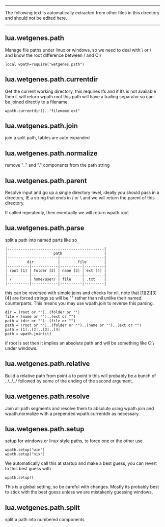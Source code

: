 

---
			
The following text is automatically extracted from other files in this 
directory and should not be edited here.

---




## lua.wetgenes.path


Manage file paths under linux or windows, so we need to deal with \ or 
/ and know the root difference between / and C:\

	local wpath=require("wetgenes.path")



## lua.wetgenes.path.currentdir


Get the current working directory, this requires lfs and if lfs is not 
available then it will return wpath.root this path will have a trailing 
separator so can be joined directly to a filename.

	wpath.currentdir().."filename.ext"



## lua.wetgenes.path.join


join a split path, tables are auto expanded



## lua.wetgenes.path.normalize


remove ".." and "." components from the path string



## lua.wetgenes.path.parent


Resolve input and go up a single directory level, ideally you should 
pass in a directory, IE a string that ends in / or \ and we will return 
the parent of this directory.

If called repeatedly, then eventually we will return wpath.root



## lua.wetgenes.path.parse


split a path into named parts like so

	|--------------------------------------------|
	|                     path                   |
	|-----------------------|--------------------|
	|         dir           |        file        |
	|----------|------------|----------|---------|
	| root [1] | folder [2] | name [3] | ext [4] |
	|----------|------------|----------|---------|
	| /        | home/user/ | file     | .txt    |
	|----------|------------|----------|---------|

this can be reversed with simple joins and checks for nil, note that 
[1][2][3][4] are forced strings so will be "" rather than nil unlike 
their named counterparts. This means you may use wpath.join to reverse 
this parsing.

	dir = (root or "")..(folder or "")
	file = (name or "")..(ext or "")
	path = (dir or "")..(file or "")
	path = (root or "")..(folder or "")..(name or "")..(ext or "")
	path = [1]..[2]..[3]..[4]
	path = wpath.join(it)
	
if root is set then it implies an absolute path and will be something 
like C:\ under windows.



## lua.wetgenes.path.relative


Build a relative path from point a to point b this will probably be a 
bunch of ../../../ followed by some of the ending of the second 
argument.



## lua.wetgenes.path.resolve


Join all path segments and resolve them to absolute using wpath.join 
and wpath.normalize with a prepended wpath.currentdir as necessary.



## lua.wetgenes.path.setup


setup for windows or linux style paths, to force one or the other use

	wpath.setup("win")
	wpath.setup("nix")

We automatically call this at startup and make a best guess, you can 
revert to this best guess with

	wpath.setup()

This is a global setting, so be careful with changes. Mostly its 
probably best to stick with the best guess unless we are mistakenly 
guessing windows.



## lua.wetgenes.path.split


split a path into numbered components
